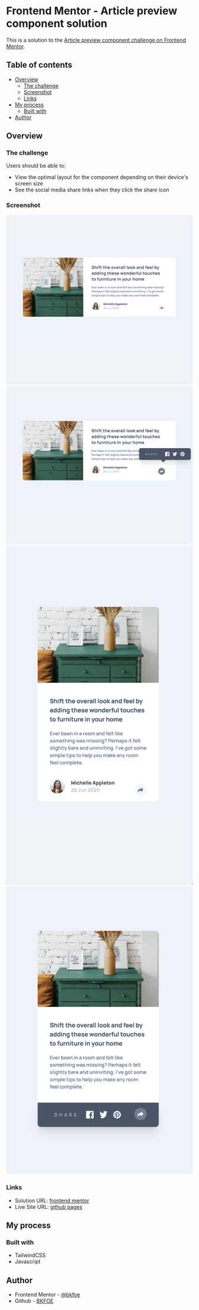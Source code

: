 # Frontend Mentor - Article preview component solution

This is a solution to the [Article preview component challenge on Frontend Mentor](https://www.frontendmentor.io/challenges/article-preview-component-dYBN_pYFT).

## Table of contents

- [Overview](#overview)
  - [The challenge](#the-challenge)
  - [Screenshot](#screenshot)
  - [Links](#links)
- [My process](#my-process)
  - [Built with](#built-with)
- [Author](#author)

## Overview

### The challenge

Users should be able to:

- View the optimal layout for the component depending on their device's screen size
- See the social media share links when they click the share icon

### Screenshot

![desktop](./design/desktop_submission.png)
![desktop](./design/desktop_active_submission.png)
![mobile](./design/mobile_submission.png)
![mobile](./design/mobile_active_submission.png)


### Links

- Solution URL: [frontend mentor](https://your-solution-url.com)
- Live Site URL: [github pages](https://bkfoe.github.io/article-preview-component/)

## My process

### Built with

- TailwindCSS
- Javascript

## Author

- Frontend Mentor - [@bkfoe](https://www.frontendmentor.io/profile/yourusername)
- Github - [BKFOE](https://www.twitter.com/yourusername)